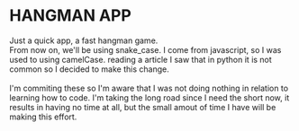 # HANGMAN APP

Just a quick app, a fast hangman game.
</br>
From now on, we'll be using snake_case. I come from javascript, so I was used to using camelCase. reading a article I saw that in python it is not common so I decided to make this change.
</br>
</br>
I'm commiting these so I'm aware that I was not doing
nothing in relation to learning how to code. I'm taking the long road since I need the short now, it results in having no time at all, but the  small amout of time I have will be making this effort.